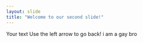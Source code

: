 ```yaml
---
layout: slide
title: "Welcome to our second slide!"
---
```

Your text
Use the left arrow to go back!
i
am
a
gay
bro
